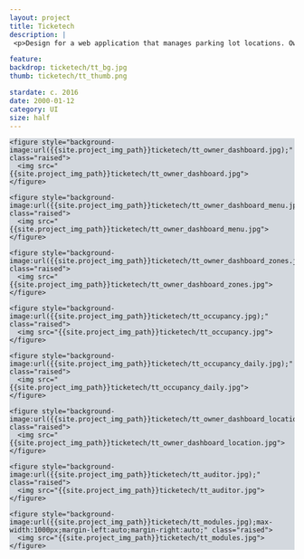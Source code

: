 ```yaml
---
layout: project
title: Ticketech
description: |
 <p>Design for a web application that manages parking lot locations. Owners and managers can monitor relevant data, per location and a given period of time. A series of interchangeable modules were designed to fit together in a fluid dashboard so that different experiences could be served to users with various roles.</p>

feature:
backdrop: ticketech/tt_bg.jpg
thumb: ticketech/tt_thumb.png

stardate: c. 2016
date: 2000-01-12
category: UI
size: half
---
```


<section style="background:#d3d8de;">
  <main>

    <figure style="background-image:url({{site.project_img_path}}ticketech/tt_owner_dashboard.jpg);" class="raised">
      <img src="{{site.project_img_path}}ticketech/tt_owner_dashboard.jpg">
    </figure>

    <figure style="background-image:url({{site.project_img_path}}ticketech/tt_owner_dashboard_menu.jpg);" class="raised">
      <img src="{{site.project_img_path}}ticketech/tt_owner_dashboard_menu.jpg">
    </figure>

    <figure style="background-image:url({{site.project_img_path}}ticketech/tt_owner_dashboard_zones.jpg);" class="raised">
      <img src="{{site.project_img_path}}ticketech/tt_owner_dashboard_zones.jpg">
    </figure>

    <figure style="background-image:url({{site.project_img_path}}ticketech/tt_occupancy.jpg);" class="raised">
      <img src="{{site.project_img_path}}ticketech/tt_occupancy.jpg">
    </figure>

    <figure style="background-image:url({{site.project_img_path}}ticketech/tt_occupancy_daily.jpg);" class="raised">
      <img src="{{site.project_img_path}}ticketech/tt_occupancy_daily.jpg">
    </figure>

    <figure style="background-image:url({{site.project_img_path}}ticketech/tt_owner_dashboard_location.jpg);" class="raised">
      <img src="{{site.project_img_path}}ticketech/tt_owner_dashboard_location.jpg">
    </figure>

    <figure style="background-image:url({{site.project_img_path}}ticketech/tt_auditor.jpg);" class="raised">
      <img src="{{site.project_img_path}}ticketech/tt_auditor.jpg">
    </figure>

    <figure style="background-image:url({{site.project_img_path}}ticketech/tt_modules.jpg);max-width:1000px;margin-left:auto;margin-right:auto;" class="raised">
      <img src="{{site.project_img_path}}ticketech/tt_modules.jpg">
    </figure>

  </main>
</section>

<!--
![]({{site.project_img_path}}ticketech/dash1.jpg)
![]({{site.project_img_path}}ticketech/dash2.jpg)
![]({{site.project_img_path}}ticketech/wireframes.jpg)
-->
